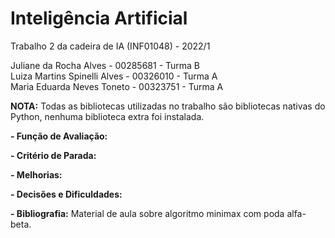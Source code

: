 # Inteligência Artificial
Trabalho 2 da cadeira de IA (INF01048) - 2022/1

Juliane da Rocha Alves - 00285681 - Turma B  
Luiza Martins Spinelli Alves - 00326010 - Turma A  
Maria Eduarda Neves Toneto - 00323751 - Turma A  


**NOTA:** Todas as bibliotecas utilizadas no trabalho são bibliotecas nativas do Python, nenhuma biblioteca extra foi instalada.

**- Função de Avaliação:**

**- Critério de Parada:**

**- Melhorias:**

**- Decisões e Dificuldades:**

**- Bibliografia:**
    Material de aula sobre algoritmo minimax com poda alfa-beta.
